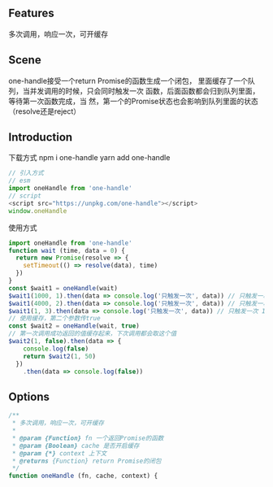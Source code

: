 ## Features
多次调用，响应一次，可开缓存
## Scene
one-handle接受一个return Promise的函数生成一个闭包，
里面缓存了一个队列，当并发调用的时候，只会同时触发一次
函数，后面函数都会归到队列里面，等待第一次函数完成，当
然，第一个的Promise状态也会影响到队列里面的状态
（resolve还是reject）
## Introduction
下载方式
npm i one-handle
yarn add one-handle
```js
// 引入方式
// esm
import oneHandle from 'one-handle'
// script
<script src="https://unpkg.com/one-handle"></script>
window.oneHandle
```
使用方式
```js
import oneHandle from 'one-handle'
function wait (time, data = 0) {
  return new Promise(resolve => {
    setTimeout(() => resolve(data), time)
  })
}
const $wait1 = oneHandle(wait)
$wait1(1000, 1).then(data => console.log('只触发一次', data)) // 只触发一次 1
$wait1(4000, 2).then(data => console.log('只触发一次', data)) // 只触发一次 1
$wait1(1, 3).then(data => console.log('只触发一次', data)) // 只触发一次 1
// 使用缓存，第二个参数传true
const $wait2 = oneHandle(wait, true)
// 第一次调用成功返回的值缓存起来，下次调用都会取这个值
$wait2(1, false).then(data => {
    console.log(false)
    return $wait2(1, 50)
  })
    .then(data => console.log(false))
```
## Options
```js
/**
 * 多次调用，响应一次，可开缓存
 * 
 * @param {Function} fn 一个返回Promise的函数
 * @param {Boolean} cache 是否开启缓存
 * @param {*} context 上下文
 * @returns {Function} return Promise的闭包
 */
function oneHandle (fn, cache, context) {
```
